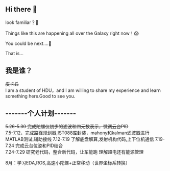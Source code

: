 ## Hi there 👋
look familiar？🤔  

Things like this are happening all over the Galaxy right now！😱  

You could be next....🫵  

That is...  

## 我是谁？
~~皮卡丘~~   
I am a student of HDU，and I am willing to share my experience and learn something here.Good to see you.  
## -------个人计划-------
~~5.26-5.30 完成陀螺仪初步的滤波和四元数表示，微调云台PID~~  
7.5-7.12，完成路径规划器,IST088库封装，mahony和kalman滤波器进行MATLAB测试,辅助接线
7.12-7.19 了解底盘解算,发射机构代码,上下位机通信
7.19-7.24 完成云台位姿和PID结合  
7.24-7.29 研究老代码，整合新代码，让车能跑  理解超电还有能源管理

8月：学习EDA,ROS,高速小陀螺+正常移动（世界坐标系转换）
<!--
**moment-NEW/moment-NEW** is a ✨ _special_ ✨ repository because its `README.md` (this file) appears on your GitHub profile.

Here are some ideas to get you started:

- 🔭 I’m currently working on ...
- 🌱 I’m currently learning ...
- 👯 I’m looking to collaborate on ...
- 🤔 I’m looking for help with ...
- 💬 Ask me about ...
- 📫 How to reach me: ...
- 😄 Pronouns: ...
- ⚡ Fun fact: ...
-->
